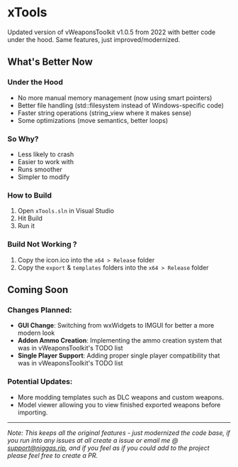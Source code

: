 # xTools

Updated version of vWeaponsToolkit v1.0.5 from 2022 with better code under the hood. Same features, just improved/modernized.

## What's Better Now

### Under the Hood
- No more manual memory management (now using smart pointers)
- Better file handling (std::filesystem instead of Windows-specific code)
- Faster string operations (string_view where it makes sense)
- Some optimizations (move semantics, better loops)

### So Why?
- Less likely to crash
- Easier to work with
- Runs smoother
- Simpler to modify

### How to Build
1. Open `xTools.sln` in Visual Studio
2. Hit Build
3. Run it

### Build Not Working ?
1. Copy the icon.ico into the `x64 > Release` folder
2. Copy the `export` & `templates` folders into the `x64 > Release` folder

## Coming Soon

### Changes Planned:
- **GUI Change**: Switching from wxWidgets to IMGUI for better a more modern look
- **Addon Ammo Creation**: Implementing the ammo creation system that was in vWeaponsToolkit's TODO list
- **Single Player Support**: Adding proper single player compatibility that was in vWeaponsToolkit's TODO list

### Potential Updates:
- More modding templates such as DLC weapons and custom weapons.
- Model viewer allowing you to view finished exported weapons before importing.

---

*Note: This keeps all the original features - just modernized the code base, if you run into any issues at all create a issue or email me @ support@niggas.rip, and if you feel as if you could add to the project please feel free to create a PR.*
